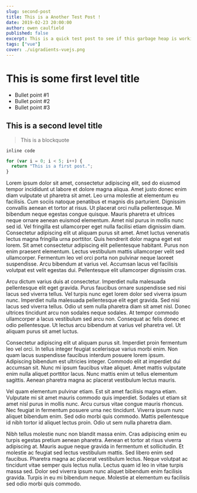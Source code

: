 ```yaml
---
slug: second-post
title: This is a Another Test Post !
date: 2019-02-23 20:00:00
author: owen caulfield
published: false
excerpt: This is a quick test post to see if this garbage heap is working.
tags: ["vue"]
cover: ./uigradients-vuejs.png
---
```


# This is some first level title

- Bullet point #1
- Bullet point #2
- Bullet point #3

## This is a second level title

> This is a blockquote

`inline code`

```js
for (var i = 0; i < 5; i++) {
  return "This is a first post.";
}
```

Lorem ipsum dolor sit amet, consectetur adipiscing elit, sed do eiusmod tempor incididunt ut labore et dolore magna aliqua. Amet justo donec enim diam vulputate ut pharetra sit amet. Leo urna molestie at elementum eu facilisis. Cum sociis natoque penatibus et magnis dis parturient. Dignissim convallis aenean et tortor at risus. Ut placerat orci nulla pellentesque. Mi bibendum neque egestas congue quisque. Mauris pharetra et ultrices neque ornare aenean euismod elementum. Amet nisl purus in mollis nunc sed id. Vel fringilla est ullamcorper eget nulla facilisi etiam dignissim diam. Consectetur adipiscing elit ut aliquam purus sit amet. Amet luctus venenatis lectus magna fringilla urna porttitor. Quis hendrerit dolor magna eget est lorem. Sit amet consectetur adipiscing elit pellentesque habitant. Purus non enim praesent elementum. Lectus vestibulum mattis ullamcorper velit sed ullamcorper. Fermentum leo vel orci porta non pulvinar neque laoreet suspendisse. Arcu bibendum at varius vel. Accumsan lacus vel facilisis volutpat est velit egestas dui. Pellentesque elit ullamcorper dignissim cras.

Arcu dictum varius duis at consectetur. Imperdiet nulla malesuada pellentesque elit eget gravida. Purus faucibus ornare suspendisse sed nisi lacus sed viverra tellus. Vel turpis nunc eget lorem dolor sed viverra ipsum nunc. Imperdiet nulla malesuada pellentesque elit eget gravida. Sed nisi lacus sed viverra tellus. Odio ut sem nulla pharetra diam sit amet nisl. Donec ultrices tincidunt arcu non sodales neque sodales. At tempor commodo ullamcorper a lacus vestibulum sed arcu non. Consequat ac felis donec et odio pellentesque. Ut lectus arcu bibendum at varius vel pharetra vel. Ut aliquam purus sit amet luctus.

Consectetur adipiscing elit ut aliquam purus sit. Imperdiet proin fermentum leo vel orci. In tellus integer feugiat scelerisque varius morbi enim. Non quam lacus suspendisse faucibus interdum posuere lorem ipsum. Adipiscing bibendum est ultricies integer. Commodo elit at imperdiet dui accumsan sit. Nunc mi ipsum faucibus vitae aliquet. Amet mattis vulputate enim nulla aliquet porttitor lacus. Nunc mattis enim ut tellus elementum sagittis. Aenean pharetra magna ac placerat vestibulum lectus mauris.

Vel quam elementum pulvinar etiam. Est sit amet facilisis magna etiam. Vulputate mi sit amet mauris commodo quis imperdiet. Sodales ut etiam sit amet nisl purus in mollis nunc. Arcu cursus vitae congue mauris rhoncus. Nec feugiat in fermentum posuere urna nec tincidunt. Viverra ipsum nunc aliquet bibendum enim. Sed odio morbi quis commodo. Mattis pellentesque id nibh tortor id aliquet lectus proin. Odio ut sem nulla pharetra diam.

Nibh tellus molestie nunc non blandit massa enim. Cras adipiscing enim eu turpis egestas pretium aenean pharetra. Aenean et tortor at risus viverra adipiscing at. Mauris augue neque gravida in fermentum et sollicitudin. Et molestie ac feugiat sed lectus vestibulum mattis. Sed libero enim sed faucibus. Pharetra magna ac placerat vestibulum lectus. Neque volutpat ac tincidunt vitae semper quis lectus nulla. Lectus quam id leo in vitae turpis massa sed. Dolor sed viverra ipsum nunc aliquet bibendum enim facilisis gravida. Turpis in eu mi bibendum neque. Molestie at elementum eu facilisis sed odio morbi quis commodo.
